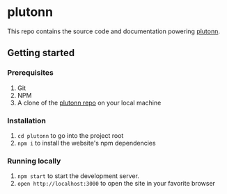 # plutonn

This repo contains the source code and documentation powering [plutonn](https://alsoplutonn.vercel.app).

## Getting started

### Prerequisites

1. Git
1. NPM
1. A clone of the [plutonn repo](https://github.com/pardhan007/plutonn) on your local machine

### Installation

1. `cd plutonn` to go into the project root
3. `npm i` to install the website's npm dependencies

### Running locally

1. `npm start` to start the development server.
1. `open http://localhost:3000` to open the site in your favorite browser
